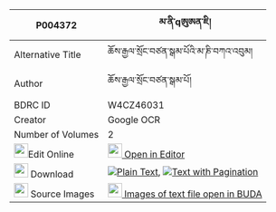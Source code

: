 |P004372|མ་ནི་qཨུཨན་ཇི། 
| --- | --- 
|Alternative Title |ཆོས་རྒྱལ་སྲོང་བཙན་སྒམ་པོའི་མ་ཎི་བཀའ་འབུམ།
|Author| ཆོས་རྒྱལ་སྲོང་བཙན་སྒམ་པོ།
|BDRC ID | W4CZ46031
|Creator | Google OCR
|Number of Volumes| 2
|<img width="25" src="https://img.icons8.com/color/25/000000/edit-property.png">Edit Online| [<img width="25" src="https://avatars.githubusercontent.com/u/45091458?s=200&v=4"> Open in Editor](http://editor.openpecha.org/P004372)
|<img width="25" src="https://img.icons8.com/fluent/48/000000/download-2.png"/>  Download | [![](https://img.icons8.com/color/20/000000/txt.png)Plain Text](https://github.com/Openpecha/P004372/releases/download/v2/ma_ni_uen(?)_ji_plain_P004372.zip), [![](https://img.icons8.com/color/20/000000/txt.png)Text with Pagination](https://github.com/Openpecha/P004372/releases/download/v2/ma_ni_uen(?)_ji_pages_P004372.zip)
|<img width="25" src="https://img.icons8.com/plasticine/100/000000/pictures-folder.png"/>  Source Images | [<img width="25" src="https://library.bdrc.io/icons/BUDA-small.svg"> Images of text file open in BUDA](https://library.bdrc.io/show/bdr:W4CZ46031)